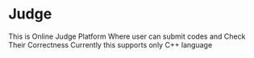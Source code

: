 # Judge
This is Online Judge Platform Where user can submit codes and Check Their Correctness
Currently this supports only C++ language
